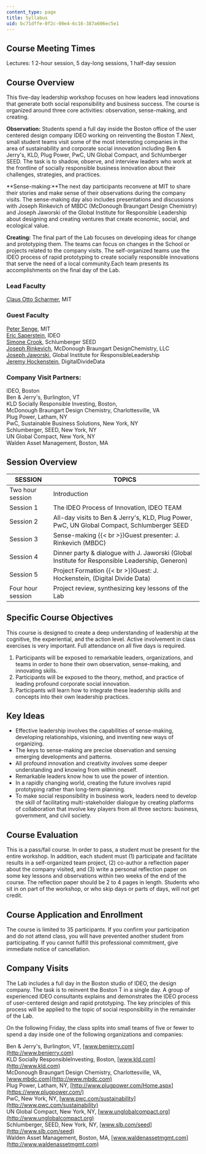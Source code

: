 ```yaml
---
content_type: page
title: Syllabus
uid: bc71dffe-0f2c-00e4-6c16-387a606ec5e1
---
```


Course Meeting Times
--------------------

Lectures: 1 2-hour session, 5 day-long sessions, 1 half-day session

Course Overview
---------------

This five-day leadership workshop focuses on how leaders lead innovations that generate both social responsibility and business success. The course is organized around three core activities: observation, sense-making, and creating.

**Observation:** Students spend a full day inside the Boston office of the user centered design company IDEO working on reinventing the Boston T.Next, small student teams visit some of the most interesting companies in the area of sustainability and corporate social innovation including Ben & Jerry's, KLD, Plug Power, PwC, UN Global Compact, and Schlumberger SEED. The task is to shadow, observe, and interview leaders who work at the frontline of socially responsible business innovation about their challenges, strategies, and practices.

**Sense-making:**The next day participants reconvene at MIT to share their stories and make sense of their observations during the company visits. The sense-making day also includes presentations and discussions with Joseph Rinkevich of MBDC (McDonough Braungart Design Chemistry) and Joseph Jaworski of the Global Institute for Responsible Leadership about designing and creating ventures that create economic, social, and ecological value.

**Creating:** The final part of the Lab focuses on developing ideas for change and prototyping them. The teams can focus on changes in the School or projects related to the company visits. The self-organized teams use the IDEO process of rapid prototyping to create socially responsible innovations that serve the need of a local community.Each team presents its accomplishments on the final day of the Lab.

### Lead Faculty

[Claus Otto Scharmer](http://www.ottoscharmer.com/bio/), MIT

### Guest Faculty

[Peter Senge](http://mitsloan.mit.edu/faculty/detail.php?in_spseqno=41415), MIT  
[Eric Saperstein](http://www.ideo.com/), IDEO  
[Simone Crook](http://www.seed.slb.com/), Schlumberger SEED  
[Joseph Rinkevich](http://www.mbdc.com/), McDonough Braungart DesignChemistry, LLC  
[Joseph Jaworski](https://worldbusiness.org/fellows/joseph-jaworski/), Global Institute for ResponsibleLeadership  
[Jeremy Hockenstein](http://www.digitaldividedata.org/), DigitalDivideData

### Company Visit Partners:

IDEO, Boston  
Ben & Jerry's, Burlington, VT  
KLD Socially Responsible Investing, Boston,  
McDonough Braungart Design Chemistry, Charlottesville, VA  
Plug Power, Latham, NY  
PwC, Sustainable Business Solutions, New York, NY  
Schlumberger, SEED, New York, NY  
UN Global Compact, New York, NY  
Walden Asset Management, Boston, MA

Session Overview
----------------

| SESSION | TOPICS |
| --- | --- |
| Two hour session | Introduction |
| Session 1 | The IDEO Process of Innovation, IDEO TEAM |
| Session 2 | All-day visits to Ben & Jerry's, KLD, Plug Power, PwC, UN Global Compact, Schlumberger SEED |
| Session 3 | Sense-making  {{< br >}}Guest presenter: J. Rinkevich (MBDC) |
| Session 4 | Dinner party & dialogue with J. Jaworski (Global Institute for Responsible Leadership, Generon) |
| Session 5 | Project Formation  {{< br >}}Guest: J. Hockenstein, (Digital Divide Data) |
| Four hour session | Project review, synthesizing key lessons of the Lab 

Specific Course Objectives
--------------------------

This course is designed to create a deep understanding of leadership at the cognitive, the experiential, and the action level. Active involvement in class exercises is very important. Full attendance on all five days is required.

1.  Participants will be exposed to remarkable leaders, organizations, and teams in order to hone their own observation, sense-making, and innovating skills.
2.  Participants will be exposed to the theory, method, and practice of leading profound corporate social innovation.
3.  Participants will learn how to integrate these leadership skills and concepts into their own leadership practices.

Key Ideas
---------

*   Effective leadership involves the capabilities of sense-making, developing relationships, visioning, and inventing new ways of organizing.
*   The keys to sense-making are precise observation and sensing emerging developments and patterns.
*   All profound innovation and creativity involves some deeper understanding and knowing from within oneself.
*   Remarkable leaders know how to use the power of intention.
*   In a rapidly changing world, creating the future involves rapid prototyping rather than long-term planning.
*   To make social responsibility in business work, leaders need to develop the skill of facilitating multi-stakeholder dialogue by creating platforms of collaboration that involve key players from all three sectors: business, government, and civil society.

Course Evaluation
-----------------

This is a pass/fail course. In order to pass, a student must be present for the entire workshop. In addition, each student must (1) participate and facilitate results in a self-organized team project, (2) co-author a reflection paper about the company visited, and (3) write a personal reflection paper on some key lessons and observations within two weeks of the end of the course. The reflection paper should be 2 to 4 pages in length. Students who sit in on part of the workshop, or who skip days or parts of days, will not get credit.

Course Application and Enrollment
---------------------------------

The course is limited to 35 participants. If you confirm your participation and do not attend class, you will have prevented another student from participating. If you cannot fulfill this professional commitment, give immediate notice of cancellation.

Company Visits
--------------

The Lab includes a full day in the Boston studio of IDEO, the design company. The task is to reinvent the Boston T in a single day. A group of experienced IDEO consultants explains and demonstrates the IDEO process of user-centered design and rapid prototyping. The key principles of this process will be applied to the topic of social responsibility in the remainder of the Lab.

On the following Friday, the class splits into small teams of five or fewer to spend a day inside one of the following organizations and companies:

Ben & Jerry's, Burlington, VT, [www.benjerry.com](http://www.benjerry.com)  
KLD Socially ResponsibleInvesting, Boston, [www.kld.com](http://www.kld.com)  
McDonough Braungart Design Chemistry, Charlottesville, VA, [www.mbdc.com](http://www.mbdc.com)  
Plug Power, Latham, NY, [http://www.plugpower.com/Home.aspx](https://www.plugpower.com/)  
PwC, New York, NY, [www.pwc.com/sustainability](http://www.pwc.com/sustainability)  
UN Global Compact, New York, NY, [www.unglobalcompact.org](http://www.unglobalcompact.org)  
Schlumberger, SEED, New York, NY, [www.slb.com/seed](http://www.slb.com/seed)  
Walden Asset Management, Boston, MA, [www.waldenassetmgmt.com](http://www.waldenassetmgmt.com)